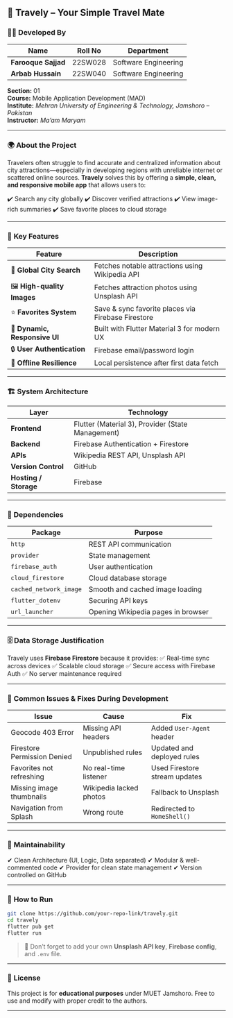
## 🧳 Travely – Your Simple Travel Mate

### 👨‍💻 Developed By

| Name                | Roll No | Department           |
| ------------------- | ------- | -------------------- |
| **Farooque Sajjad** | 22SW028 | Software Engineering |
| **Arbab Hussain**   | 22SW040 | Software Engineering |

**Section:** 01  
**Course:** Mobile Application Development (MAD)  
**Institute:** *Mehran University of Engineering & Technology, Jamshoro – Pakistan*  
**Instructor:** *Ma’am Maryam*

---

### 🌍 **About the Project**

Travelers often struggle to find accurate and centralized information about city attractions—especially in developing regions with unreliable internet or scattered online sources. **Travely** solves this by offering a **simple, clean, and responsive mobile app** that allows users to:

✔️ Search any city globally
✔️ Discover verified attractions
✔️ View image-rich summaries
✔️ Save favorite places to cloud storage

---

### 🚀 **Key Features**

| Feature                       | Description                                        |
| ----------------------------- | -------------------------------------------------- |
| 🌆 **Global City Search**     | Fetches notable attractions using Wikipedia API    |
| 🖼 **High-quality Images**    | Fetches attraction photos using Unsplash API       |
| ⭐ **Favorites System**        | Save & sync favorite places via Firebase Firestore |
| 🎨 **Dynamic, Responsive UI** | Built with Flutter Material 3 for modern UX        |
| 🔒 **User Authentication**    | Firebase email/password login                      |
| 📶 **Offline Resilience**     | Local persistence after first data fetch           |

---

### 🏗️ **System Architecture**

| Layer                 | Technology                                        |
| --------------------- | ------------------------------------------------- |
| **Frontend**          | Flutter (Material 3), Provider (State Management) |
| **Backend**           | Firebase Authentication + Firestore               |
| **APIs**              | Wikipedia REST API, Unsplash API                  |
| **Version Control**   | GitHub                                            |
| **Hosting / Storage** | Firebase                                          |

---

### 🔧 **Dependencies**

| Package                | Purpose                            |
| ---------------------- | ---------------------------------- |
| `http`                 | REST API communication             |
| `provider`             | State management                   |
| `firebase_auth`        | User authentication                |
| `cloud_firestore`      | Cloud database storage             |
| `cached_network_image` | Smooth and cached image loading    |
| `flutter_dotenv`       | Securing API keys                  |
| `url_launcher`         | Opening Wikipedia pages in browser |

---

### 🗄️ **Data Storage Justification**

Travely uses **Firebase Firestore** because it provides:
✅ Real-time sync across devices
✅ Scalable cloud storage
✅ Secure access with Firebase Auth
✅ No server maintenance required

---

### 🐞 **Common Issues & Fixes During Development**

| Issue                       | Cause                   | Fix                           |
| --------------------------- | ----------------------- | ----------------------------- |
| Geocode 403 Error           | Missing API headers     | Added `User-Agent` header     |
| Firestore Permission Denied | Unpublished rules       | Updated and deployed rules    |
| Favorites not refreshing    | No real-time listener   | Used Firestore stream updates |
| Missing image thumbnails    | Wikipedia lacked photos | Fallback to Unsplash          |
| Navigation from Splash      | Wrong route             | Redirected to `HomeShell()`   |

---

### 🧹 **Maintainability**

✔ Clean Architecture (UI, Logic, Data separated)
✔ Modular & well-commented code
✔ Provider for clean state management
✔ Version controlled on GitHub

---

### 📌 **How to Run**

```bash
git clone https://github.com/your-repo-link/travely.git
cd travely
flutter pub get
flutter run
```

> 📌 Don’t forget to add your own **Unsplash API key**, **Firebase config**, and `.env` file.

---

### 📜 **License**

This project is for **educational purposes** under MUET Jamshoro.
Free to use and modify with proper credit to the authors.

---



